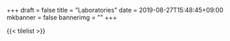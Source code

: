 +++
draft = false
title = "Laboratories"
date = 2019-08-27T15:48:45+09:00
mkbanner = false
bannerimg = ""
+++


{{< tilelist >}}





